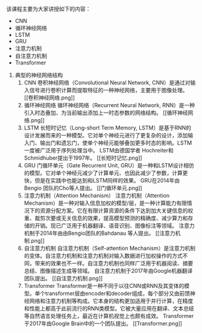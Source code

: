 该课程主要为大家讲授如下的内容：
- CNN
- 循环神经网络
- LSTM
- GRU
- 注意力机制
- 自注意力机制
- Transformer


1. 典型的神经网络结构
	1. CNN
		卷积神经网络（Convolutional Neural Network, CNN）是通过对输入信号进行卷积计算而提取特征的一种神经网络，主要用于图像处理。
		[[卷积神经网络.png]]
	2. 循环神经网络
		循环神经网络（Recurrent Neural Network, RNN）是一种引入时态叠加、为当前输出添加上一时态参数的网络结构。
		[[循环神经网络.png]]
	3. LSTM
		长短时记忆（Long-short Term Memory, LSTM）是基于RNN的设计发展而来的一种模型。它对单个神经元进行了更复杂的设计，添加输入门、输出门和遗忘门，使单个神经元能够叠加更多时态的影响。LSTM一度被广泛用于序列处理当中。
		LSTM由德国学者 Hochreiter和Schmidhuber提出于1997年。
		[[长短时记忆.png]]
	4. GRU
		门循环单元（Gate Recurrent Unit, GRU）是一种和LSTM设计相仿的模型。它对单个神经元减少了计算单元、也因此减少了参数，计算更快，但是在实践中也能达到和LSTM同样的效果。
		GRU在2014年由Bengio 团队的Cho等人提出。
		[[门循环单元.png]]
	5. 注意力机制（Attention Mechanism）
		注意力机制（Attention Mechanism）是一种对输入信息加权的模型/层，是一种计算能力有限情况下的资源分配方案。它在有限计算资源的条件下达到加大关键信息的权重、裁剪次要或无关信息的效果，提高模型预测的精确度、减少算力和存储的开销。现已广泛用于机器翻译、语音识别、图像标注等领域。
		注意力机制于2014年由由Bengio团队的Bahdanau 等人提出。
		[[注意力机制.png]]
	6. 自注意力机制
		自注意力机制（Self-attention Mechanism）是注意力机制的变体。自注意力机制和注意力机制对输入数据进行加权操作的方式不同，带来的效果也不一样。自注意力机制也同样广泛用于机器阅读、摘要总结、图像描述生成等领域。
		自注意力机制于2017年由Google机器翻译团队提出。
		[[自注意力机制.png]]
	7. Transformer
		Transformer是一种不同于以往CNN或RNN及其变体的模型。单个transformer层由encoder和decoder组成，每个部分又由前馈神经网络和注意力机制等构成。它本身的结构更加适用于并行计算，在精度和性能上都高于此前流行的RNN类模型。它被大量应用在翻译、文本总结等自然语言处理任务上，最近在计算机视觉上也颇有成效。
		Transformer于2017年由Google Brain中的一个团队提出。
		[[Transformer.png]]
